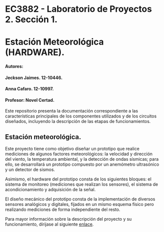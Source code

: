 # EC3882 - Laboratorio de Proyectos 2. Sección 1.
# Estación Meteorológica (HARDWARE).

#### Autores: 
#### Jeckson Jaimes. 12-10446.
#### Anna Cafaro. 12-10997.
#### Profesor: Novel Certad.

Este repositorio presenta la documentación correspondiente a las características principales de los componentes utilizados y de los circuitos diseñados, incluyendo la descripción de las etapas de funcionamientos.

## Estación meteorológica.

Este proyecto tiene como objetivo diseñar un prototipo que realice mediciones de algunos factores meteorológicos: la velocidad y dirección del viento, la temperatura ambiental, y la detección de ondas sísmicas; para ello, se desarrollará un prototipo compuesto por un anemómetro ultrasónico y un detector de sismos.

Asimismo, el hardware del prototipo consta de los siguientes bloques: el sistema de monitoreo (mediciones que realizan los sensores), el sistema de acondicionamiento y adquisición de la señal. 

El diseño mecánico del prototipo consta de la implementación de diversos sensores analógicos y digitales, fijados en un mismo esquema físico pero realizando mediciones de forma independiente del resto.

Para mayor información sobre la descripción del proyecto y su funcionamiento, dírijase al siguiente [enlace](https://github.com/japroyectos-2/Hardware/wiki).
